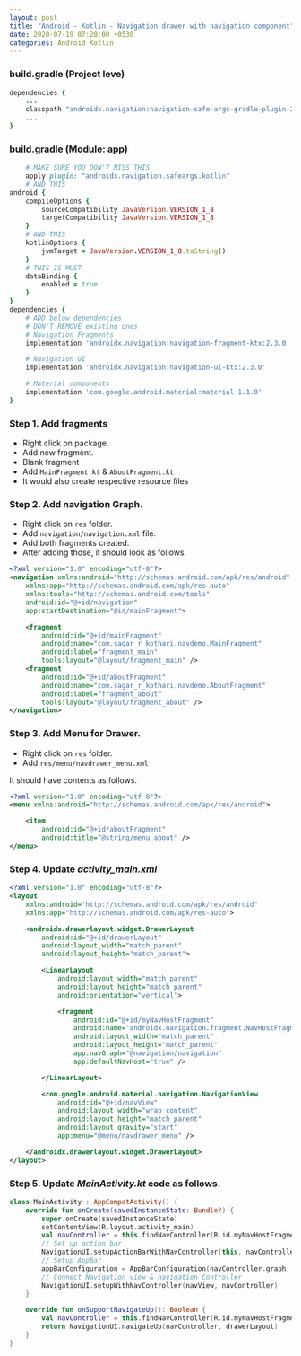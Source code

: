 ```yaml
---
layout: post
title: "Android - Kotlin - Navigation drawer with navigation component"
date: 2020-07-19 07:20:00 +0530
categories: Android Kotlin
---
```


### build.gradle (Project leve)

```rb
dependencies {
    ...
    classpath "androidx.navigation:navigation-safe-args-gradle-plugin:2.3.0"
    ...
}
```


### build.gradle (Module: app)

```rb
    # MAKE SURE YOU DON'T MISS THIS
    apply plugin: "androidx.navigation.safeargs.kotlin"
    # AND THIS
android {
    compileOptions {
        sourceCompatibility JavaVersion.VERSION_1_8
        targetCompatibility JavaVersion.VERSION_1_8
    }
    # AND THIS
    kotlinOptions {
        jvmTarget = JavaVersion.VERSION_1_8.toString()
    }
    # THIS IS MUST
    dataBinding {
        enabled = true
    }
}
dependencies {
    # ADD below dependencies
    # DON'T REMOVE existing ones
    # Navigation Fragments
    implementation 'androidx.navigation:navigation-fragment-ktx:2.3.0'

    # Navigation UI
    implementation 'androidx.navigation:navigation-ui-ktx:2.3.0'

    # Material components
    implementation 'com.google.android.material:material:1.1.0'
}
```

### Step 1. Add fragments

- Right click on package. 
- Add new fragment.
- Blank fragment
- Add `MainFragment.kt` & `AboutFragment.kt`
- It would also create respective resource files

### Step 2. Add navigation Graph.

- Right click on `res` folder.
- Add `navigation/navigation.xml` file.
- Add both fragments created.
- After adding those, it should look as follows.

```xml
<?xml version="1.0" encoding="utf-8"?>
<navigation xmlns:android="http://schemas.android.com/apk/res/android"
    xmlns:app="http://schemas.android.com/apk/res-auto"
    xmlns:tools="http://schemas.android.com/tools"
    android:id="@+id/navigation"
    app:startDestination="@id/mainFragment">

    <fragment
        android:id="@+id/mainFragment"
        android:name="com.sagar_r_kothari.navdemo.MainFragment"
        android:label="fragment_main"
        tools:layout="@layout/fragment_main" />
    <fragment
        android:id="@+id/aboutFragment"
        android:name="com.sagar_r_kothari.navdemo.AboutFragment"
        android:label="fragment_about"
        tools:layout="@layout/fragment_about" />
</navigation>
```

### Step 3. Add Menu for Drawer.

- Right click on `res` folder.
- Add `res/menu/navdrawer_menu.xml`

It should have contents as follows.

```xml
<?xml version="1.0" encoding="utf-8"?>
<menu xmlns:android="http://schemas.android.com/apk/res/android">

    <item
        android:id="@+id/aboutFragment"
        android:title="@string/menu_about" />
</menu>
```

### Step 4. Update ***activity_main.xml***

```xml
<?xml version="1.0" encoding="utf-8"?>
<layout
    xmlns:android="http://schemas.android.com/apk/res/android"
    xmlns:app="http://schemas.android.com/apk/res-auto">

    <androidx.drawerlayout.widget.DrawerLayout
        android:id="@+id/drawerLayout"
        android:layout_width="match_parent"
        android:layout_height="match_parent">

        <LinearLayout
            android:layout_width="match_parent"
            android:layout_height="match_parent"
            android:orientation="vertical">

            <fragment
                android:id="@+id/myNavHostFragment"
                android:name="androidx.navigation.fragment.NavHostFragment"
                android:layout_width="match_parent"
                android:layout_height="match_parent"
                app:navGraph="@navigation/navigation"
                app:defaultNavHost="true" />

        </LinearLayout>

        <com.google.android.material.navigation.NavigationView
            android:id="@+id/navView"
            android:layout_width="wrap_content"
            android:layout_height="match_parent"
            android:layout_gravity="start"
            app:menu="@menu/navdrawer_menu" />

    </androidx.drawerlayout.widget.DrawerLayout>
</layout>
```

### Step 5. Update ***MainActivity.kt*** code as follows.

```kt
class MainActivity : AppCompatActivity() {
    override fun onCreate(savedInstanceState: Bundle?) {
        super.onCreate(savedInstanceState)
        setContentView(R.layout.activity_main)
        val navController = this.findNavController(R.id.myNavHostFragment)
        // Set up action bar
        NavigationUI.setupActionBarWithNavController(this, navController, drawerLayout)
        // Setup AppBar
        appBarConfiguration = AppBarConfiguration(navController.graph, drawerLayout)
        // Connect Navigation view & navigation Controller
        NavigationUI.setupWithNavController(navView, navController)
    }

    override fun onSupportNavigateUp(): Boolean {
        val navController = this.findNavController(R.id.myNavHostFragment)
        return NavigationUI.navigateUp(navController, drawerLayout)
    }
}
```